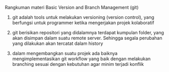 Rangkuman materi Basic Version and Branch Management (git)

1. git adalah tools untuk melakukan versioning (version control), yang berfungsi untuk programmer ketika mengerjakan projek kolaboratif

2. git berisikan repositori yang didalamnya terdapat kumpulan folder, yang akan disimpan dalam suatu remote server. Sehingga segala perubahan yang dilakukan akan tercatat dalam history

3. dalam mengembangkan suatu projek ada baiknya mengimplementasikan git workflow yang baik dengan melakukan branching sesuai dengan kebutuhan agar minim terjadi konflik